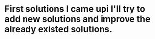 # First solutions I came upi I'll try to add new solutions and improve the already existed solutions.
